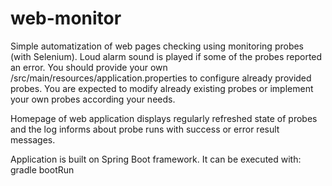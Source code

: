 # web-monitor

Simple automatization of web pages checking using monitoring probes (with Selenium). Loud alarm sound is played if some of the probes reported an error. You should provide your own /src/main/resources/application.properties to configure already provided probes.
You are expected to modify already existing probes or implement your own probes according your needs. 

Homepage of web application displays regularly refreshed state of probes and the log informs about probe runs with success or error result messages.

Application is built on Spring Boot framework. It can be executed with: gradle bootRun 

